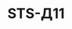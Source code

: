 ﻿---
title: "STS-Д11"
type: "wood"
price: "0"
price_door: "3850"
price_complect: "5300"
size: "2000мм*600мм, 2000мм*700мм 2000мм*800мм, 2000мм*900мм"
picture: door33.jpg
description: " Стоевые и поперечные детали – брус сосновый
Покрытие – экошпон
Декоры( Складская программа) – венге,капучино, лиственница
Стекло: глянец, матовое 
Толщина полотна –  40 мм                                                                                                             В комплект входит (полотно 1 шт. коробочный брус 2,5 шт. доборная планка 2,5шт. наличник 5шт.)"
---
